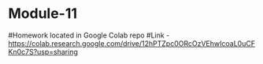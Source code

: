 # Module-11
#Homework located in Google Colab repo
#Link - https://colab.research.google.com/drive/12hPTZpc0ORcOzVEhwIcoaL0uCFKn0c7S?usp=sharing
